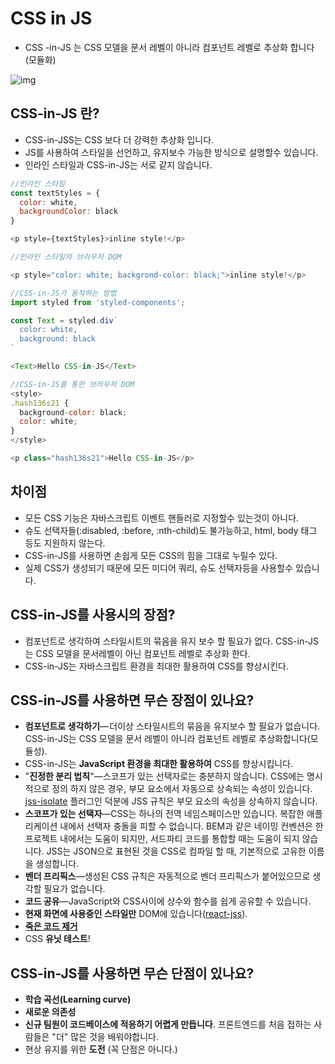 # CSS in JS

- CSS -in-JS 는 CSS 모델을 문서 레벨이 아니라 컴포넌트 레벨로 추상화 합니다(모듈화)

![img](https://k.kakaocdn.net/dn/bhI6vW/btquWk4iOEw/TEhrDdxTPIcKzhdD8ygA50/img.png)



## CSS-in-JS 란?

- CSS-in-JSS는 CSS 보다 더 강력한 추상화 입니다.
- JS를 사용하여 스타일을 선언하고, 유지보수 가능한 방식으로 설명할수 있습니다.
- 인라인 스타일과 CSS-in-JS는 서로 같지 않습니다.



```javascript
//인라인 스타일
const textStyles = {
  color: white,
  backgroundColor: black
}

<p style={textStyles}>inline style!</p>
```

```javascript
//인라인 스타일의 브라우저 DOM 

<p style="color: white; backgrond-color: black;">inline style!</p>
```



```javascript
//CSS-in-JS가 동작하는 방법
import styled from 'styled-components';

const Text = styled.div`
  color: white,
  background: black
`

<Text>Hello CSS-in-JS</Text>
```

```javascript
//CSS-in-JS를 통한 브라우저 DOM
<style>
.hash136s21 {
  background-color: black;
  color: white;
}
</style>

<p class="hash136s21">Hello CSS-in-JS</p>
```

## 차이점

- 모든 CSS 기능은 자바스크립트 이벤트 핸들러로 지정할수 있는것이 아니다.
- 슈도 선택자들(:disabled, :before, :nth-child)도 불가능하고, html, body 태그 등도 지원하지 않는다.
- CSS-in-JS를 사용하면 손쉽게 모든 CSS의 힘을 그대로 누릴수 있다.
- 실제 CSS가 생성되기 때문에 모든 미디어 쿼리, 슈도 선택자등을 사용할수 있습니다.

## CSS-in-JS를 사용시의 장점?

- 컴포넌트로 생각하여 스타일시트의 묶음을 유지 보수 할 필요가 없다. CSS-in-JS는 CSS 모델을 문서레벨이 아닌 컴포넌트 레벨로 추상화 한다.
- CSS-in-JS는 자바스크립트 환경을 최대한 활용하여 CSS를 향상시킨다.



## CSS-in-JS를 사용하면 무슨 장점이 있나요?

- **컴포넌트로 생각하기**— 더이상 스타일시트의 묶음을 유지보수 할 필요가 없습니다. CSS-in-JS는 CSS 모델을 문서 레벨이 아니라 컴포넌트 레벨로 추상화합니다(모듈성).
- CSS-in-JS는 **JavaScript 환경을 최대한 활용하여** CSS를 향상시킵니다.
- "**진정한 분리 법칙**"—스코프가 있는 선택자로는 충분하지 않습니다. CSS에는 명시적으로 정의 하지 않은 경우, 부모 요소에서 자동으로 상속되는 속성이 있습니다. [jss-isolate](http://cssinjs.org/jss-isolate/?v=v5.1.0) 플러그인 덕분에 JSS 규칙은 부모 요소의 속성을 상속하지 않습니다.
- **스코프가 있는 선택자**—CSS는 하나의 전역 네임스페이스만 있습니다. 복잡한 애플리케이션 내에서 선택자 충돌을 피할 수 없습니다. BEM과 같은 네이밍 컨벤션은 한 프로젝트 내에서는 도움이 되지만, 서드파티 코드를 통합할 때는 도움이 되지 않습니다. JSS는 JSON으로 표현된 것을 CSS로 컴파일 할 때, 기본적으로 고유한 이름을 생성합니다.
- **벤더 프리픽스**—생성된 CSS 규칙은 자동적으로 벤더 프리픽스가 붙어있으므로 생각할 필요가 없습니다.
- **코드 공유**—JavaScript와 CSS사이에 상수와 함수를 쉽게 공유할 수 있습니다.
- **현재 화면에 사용중인 스타일만** DOM에 있습니다([react-jss](https://github.com/cssinjs/react-jss)).
- **[죽은 코드 제거](https://en.wikipedia.org/wiki/Dead_code_elimination)**
- CSS **유닛 테스트**!

## CSS-in-JS를 사용하면 무슨 단점이 있나요?

- **학습 곡선(Learning curve)**
- **새로운 의존성**
- **신규 팀원이 코드베이스에 적응하기 어렵게 만듭니다**. 프론트엔드를 처음 접하는 사람들은 "더" 많은 것을 배워야합니다.
- 현상 유지를 위한 **도전** (꼭 단점은 아니다.)